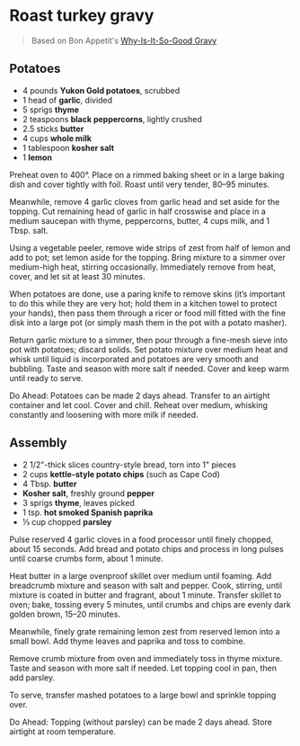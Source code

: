 # Roast turkey gravy

> Based on Bon Appetit's [Why-Is-It-So-Good Gravy](https://www.bonappetit.com/recipe/why-is-it-so-good-gravy)

## Potatoes

- 4 pounds **Yukon Gold potatoes**, scrubbed
- 1 head of **garlic**, divided
- 5 sprigs **thyme**
- 2 teaspoons **black peppercorns**, lightly crushed
- 2.5 sticks **butter**
- 4 cups **whole milk**
- 1 tablespoon **kosher salt**
- 1 **lemon**

Preheat oven to 400°. Place on a rimmed baking sheet or in a large baking dish and cover tightly with foil. Roast until very tender, 80–95 minutes.

Meanwhile, remove 4 garlic cloves from garlic head and set aside for the topping. Cut remaining head of garlic in half crosswise and place in a medium saucepan with thyme, peppercorns, butter, 4 cups milk, and 1 Tbsp. salt.

Using a vegetable peeler, remove wide strips of zest from half of lemon and add to pot; set lemon aside for the topping. Bring mixture to a simmer over medium-high heat, stirring occasionally. Immediately remove from heat, cover, and let sit at least 30 minutes.

When potatoes are done, use a paring knife to remove skins (it’s important to do this while they are very hot; hold them in a kitchen towel to protect your hands), then pass them through a ricer or food mill fitted with the fine disk into a large pot (or simply mash them in the pot with a potato masher).

Return garlic mixture to a simmer, then pour through a fine-mesh sieve into pot with potatoes; discard solids. Set potato mixture over medium heat and whisk until liquid is incorporated and potatoes are very smooth and bubbling. Taste and season with more salt if needed. Cover and keep warm until ready to serve.

Do Ahead: Potatoes can be made 2 days ahead. Transfer to an airtight container and let cool. Cover and chill. Reheat over medium, whisking constantly and loosening with more milk if needed.

## Assembly

- 2 1/2"-thick slices country-style bread, torn into 1" pieces
- 2 cups **kettle-style potato chips** (such as Cape Cod)
- 4 Tbsp. **butter**
- **Kosher salt**, freshly ground **pepper**
- 3 sprigs **thyme**, leaves picked
- 1 tsp. **hot smoked Spanish paprika**
- ⅓ cup chopped **parsley**

Pulse reserved 4 garlic cloves in a food processor until finely chopped, about 15 seconds. Add bread and potato chips and process in long pulses until coarse crumbs form, about 1 minute.

Heat butter in a large ovenproof skillet over medium until foaming. Add breadcrumb mixture and season with salt and pepper. Cook, stirring, until mixture is coated in butter and fragrant, about 1 minute. Transfer skillet to oven; bake, tossing every 5 minutes, until crumbs and chips are evenly dark golden brown, 15–20 minutes.

Meanwhile, finely grate remaining lemon zest from reserved lemon into a small bowl. Add thyme leaves and paprika and toss to combine.

Remove crumb mixture from oven and immediately toss in thyme mixture. Taste and season with more salt if needed. Let topping cool in pan, then add parsley.

To serve, transfer mashed potatoes to a large bowl and sprinkle topping over.

Do Ahead: Topping (without parsley) can be made 2 days ahead. Store airtight at room temperature.

